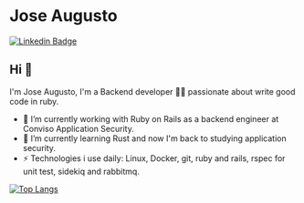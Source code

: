 # Jose Augusto
[![Linkedin Badge](https://img.shields.io/badge/-Jose_Augusto-blue?style=flat-square&logo=Linkedin&logoColor=white&linkhttps://www.linkedin.com/in/joseaugustodev/)](https://www.linkedin.com/in/joseaugustodev/)
## Hi 👋
I'm Jose Augusto, I'm a Backend developer 👨‍💻 passionate about write good code in ruby.

- 🔭 I’m currently working with Ruby on Rails as a backend engineer at Conviso Application Security.
- 🌱 I’m currently learning Rust and now I'm back to studying application security.
- ⚡ Technologies i use daily: Linux, Docker, git, ruby and rails, rspec for unit test, sidekiq and rabbitmq.

[![Top Langs](https://github-readme-stats.vercel.app/api/top-langs/?username=JAugusto42&hide_progress=true&hide=css)](https://github.com/JAugusto42/github-readme-stats)

